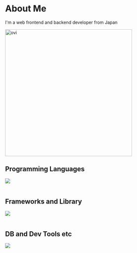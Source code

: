 # About Me

I'm a web frontend and backend developer from Japan

<img src="https://ryo0333.vercel.app/api?username=Ryo0333&show_icons=true&locale=en&theme=chartreuse-dark&hide=stars" alt="ovi" width="410" />

## Programming Languages

<img src="https://skillicons.dev/icons?i=html,css,js,typescript,python" /> <br /><br />

## Frameworks and Library

<img src="https://skillicons.dev/icons?i=react,nodejs,mui,flask,fastapi" /> <br /><br />

## DB and Dev Tools etc

<img src="https://skillicons.dev/icons?i=postgresql,docker,git,github,githubactions,linux,aws,azure" /> <br /><br />
